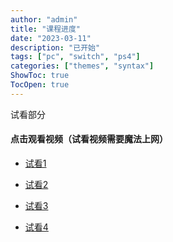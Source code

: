 ```yaml
---
author: "admin"
title: "课程进度"
date: "2023-03-11"
description: "已开始"
tags: ["pc", "switch", "ps4"]
categories: ["themes", "syntax"]
ShowToc: true
TocOpen: true
---
```



<!--more--> 
试看部分

#### 点击观看视频（试看视频需要魔法上网）

-   [试看1](https://drive.google.com/file/d/1XoAl3qWkYEDc7roDXA79I3MCl-VPzEWR/view?usp=drive_link)

-   [试看2](https://drive.google.com/file/d/1QhXZ5kezxgzAduzd9T5AxKI6nvvLQKRb/view?usp=drive_link)

-   [试看3](https://drive.google.com/file/d/1yjQjOAHfnvKhe3jfpSiJ09uLtwhns0eJ/view?usp=drive_link)

-   [试看4](https://drive.google.com/file/d/1RoUD7xmAXFPEXortiU-DllpV9iVCPng_/view?usp=drive_link)

